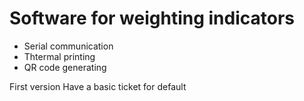 ﻿#  Software for weighting indicators

- Serial communication
- Thtermal printing
- QR code generating

First version 
	Have a basic ticket for default
